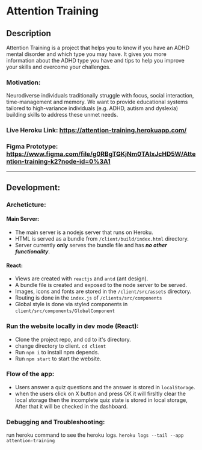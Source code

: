 # Attention Training

## Description

Attention Training is a project that helps you to know if you have an ADHD mental disorder and which type you may have. It gives you more information about the ADHD type you have and tips to help you improve your skills and overcome your challenges.

### Motivation:

Neurodiverse individuals traditionally struggle with focus, social interaction, time-management and memory. We want to provide educational systems tailored to high-variance individuals (e.g. ADHD, autism and dyslexia) building skills to address these unmet needs.

### Live Heroku Link: https://attention-training.herokuapp.com/

### Figma Prototype: https://www.figma.com/file/g0RBgTGKjNm0TAIxJcHD5W/Attention-training-k2?node-id=0%3A1

---

## Development:

### Archeticture:
#### Main Server:
  * The main server is a nodejs server that runs on Heroku.
  * HTML is served as a bundle from ```/client/build/index.html``` directory.
  * Server currently **only** serves the bundle file and has ***no other functionality***.
#### React:
  * Views are created with ```reactjs``` and ```antd``` (ant design).
  * A bundle file is created and exposed to the node server to be served.
  * Images, icons and fonts are stored in the ```/client/src/assets``` directory.
  * Routing is done in the ```index.js``` of ```/clients/src/components```
  * Global style is done via styled components in ```client/src/components/GlobalComponent```

### Run the website locally in dev mode (React):
  - Clone the project repo, and cd to it's directory.
  - change directory to client. `cd client`
  - Run `npm i` to install npm depends.
  - Run `npm start` to start the website.

### Flow of the app:
- Users answer a quiz questions and the answer is stored in `localStorage`.
- when the users click on X button and press OK it will firsltly clear the local storage then the incomplete quiz state is stored in local storage, After that it will be checked in the dashboard.

### Debugging and Troubleshooting:
run heroku command to see the heroku logs.
`heroku logs --tail --app attention-training`
